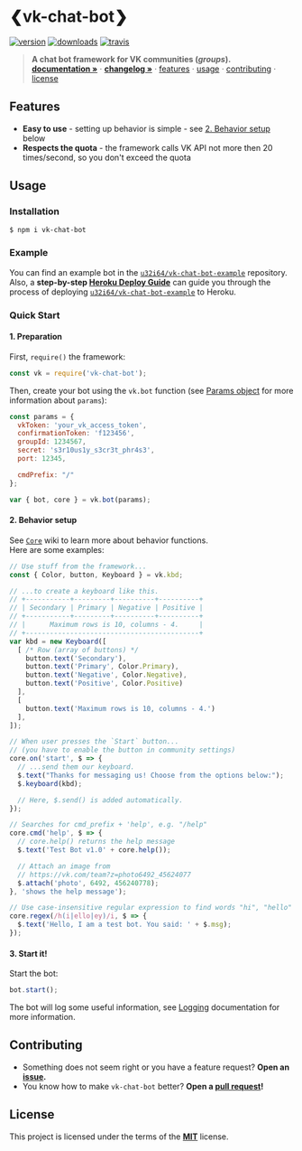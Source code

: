 # ❮vk-chat-bot❯
[![version][badges/npm]][npm]
[![downloads][badges/downloads]][npm]
[![travis][badges/travis]][travis]

> **A chat bot framework for VK communities (*groups*).**    
> **[documentation »][docs]** ⋅
> **[changelog »][changelog]** ⋅
> [features](#features) ⋅
> [usage](#usage) ⋅
> [contributing](#contributing) ⋅
> [license](#license)

## Features
- **Easy to use** - setting up behavior is simple - see [2. Behavior setup](#2-behavior-setup) below
- **Respects the quota** - the framework calls VK API not more then 20 times/second, so you don't exceed the quota

## Usage
### Installation
```console
$ npm i vk-chat-bot
```

### Example
You can find an example bot in the [`u32i64/vk-chat-bot-example`][example] repository.    
Also, a **step-by-step [Heroku Deploy Guide][docs/Heroku-Deploy-Guide]** can guide you through the process of deploying [`u32i64/vk-chat-bot-example`][example] to Heroku.

### Quick Start
#### 1. Preparation
First, `require()` the framework:
```js
const vk = require('vk-chat-bot');
```

Then, create your bot using the `vk.bot` function (see [Params object][docs/bot] for more information about `params`):
```js
const params = {
  vkToken: 'your_vk_access_token',
  confirmationToken: 'f123456',
  groupId: 1234567,
  secret: 's3r10us1y_s3cr3t_phr4s3',
  port: 12345,

  cmdPrefix: "/"
};

var { bot, core } = vk.bot(params);
```

#### 2. Behavior setup

See [`Core`][docs/Core] wiki to learn more about behavior functions.   
Here are some examples:
```js
// Use stuff from the framework...
const { Color, button, Keyboard } = vk.kbd;

// ...to create a keyboard like this.
// +-----------+---------+----------+----------+
// | Secondary | Primary | Negative | Positive |
// +-----------+---------+----------+----------+
// |      Maximum rows is 10, columns - 4.     |
// +-------------------------------------------+
var kbd = new Keyboard([
  [ /* Row (array of buttons) */
    button.text('Secondary'),
    button.text('Primary', Color.Primary),
    button.text('Negative', Color.Negative),
    button.text('Positive', Color.Positive)
  ],
  [
    button.text('Maximum rows is 10, columns - 4.')
  ],
]);

// When user presses the `Start` button...
// (you have to enable the button in community settings)
core.on('start', $ => {
  // ...send them our keyboard.
  $.text("Thanks for messaging us! Choose from the options below:");
  $.keyboard(kbd);

  // Here, $.send() is added automatically.
});
```
```js
// Searches for cmd_prefix + 'help', e.g. "/help"
core.cmd('help', $ => {
  // core.help() returns the help message
  $.text('Test Bot v1.0' + core.help());

  // Attach an image from
  // https://vk.com/team?z=photo6492_45624077
  $.attach('photo', 6492, 456240778);
}, 'shows the help message');
```
```js
// Use case-insensitive regular expression to find words "hi", "hello" or "hey"
core.regex(/h(i|ello|ey)/i, $ => {
  $.text('Hello, I am a test bot. You said: ' + $.msg);
});
```

#### 3. Start it!
Start the bot:

```js
bot.start();
```

The bot will log some useful information, see [Logging][docs/Stats] documentation for more information.

## Contributing
- Something does not seem right or you have a feature request? **Open an [issue][issues].**
- You know how to make `vk-chat-bot` better? **Open a [pull request][pulls]!**

## License
This project is licensed under the terms of the **[MIT][license]** license.

<!-- LINKS -->

[badges/travis]:    https://img.shields.io/travis/u32i64/vk-chat-bot/master.svg?style=for-the-badge&logo=travis
[badges/npm]:       https://img.shields.io/npm/v/vk-chat-bot.svg?style=for-the-badge&logo=npm
[badges/downloads]: https://img.shields.io/npm/dt/vk-chat-bot.svg?style=for-the-badge

[npm]:    https://www.npmjs.com/package/vk-chat-bot
[travis]: https://travis-ci.org/u32i64/vk-chat-bot

[changelog]: https://github.com/u32i64/vk-chat-bot/blob/master/CHANGELOG.md
[license]:   https://github.com/u32i64/vk-chat-bot/blob/master/LICENSE

[docs]:                     https://u32i64.github.io/vk-chat-bot/
[docs/Core]:                https://u32i64.github.io/vk-chat-bot/classes/_core_.core.html
[docs/Stats]:               https://u32i64.github.io/vk-chat-bot/classes/_extra_stats_.stats.html#constructor
[docs/Heroku-Deploy-Guide]: https://github.com/u32i64/vk-chat-bot/blob/master/tutorials/heroku-deploy-guide.md
[docs/bot]:                 https://u32i64.github.io/vk-chat-bot/modules/_main_.html#bot

[example]: https://github.com/u32i64/vk-chat-bot-example
[issues]:  https://github.com/u32i64/vk-chat-bot/issues
[pulls]:   https://github.com/u32i64/vk-chat-bot/pulls
